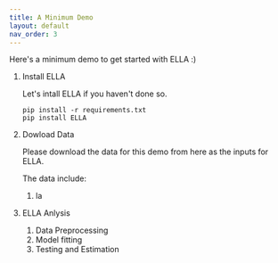 ```yaml
---
title: A Minimum Demo
layout: default
nav_order: 3
---
```


Here's a minimum demo to get started with ELLA :)

1. Install ELLA
	
	Let's intall ELLA if you haven't done so.
	
	```
	pip install -r requirements.txt
	pip install ELLA
	```

2. Dowload Data

	Please download the data for this demo from here as the inputs for ELLA. 
	
	The data include:
	1. la
  
3. ELLA Anlysis
	1. Data Preprocessing
	2. Model fitting
	3. Testing and Estimation



